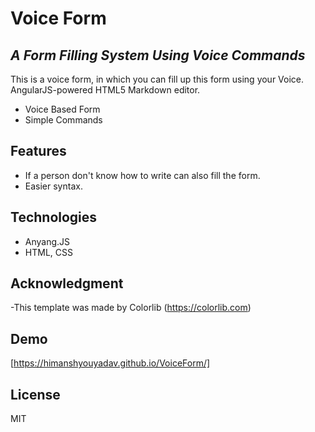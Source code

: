 # Voice Form
## _A Form Filling System Using Voice Commands_


This is a voice form, in which you can fill up this form using your Voice.
AngularJS-powered HTML5 Markdown editor.

- Voice Based Form
- Simple Commands

## Features

- If a person don't know how to write can also fill the form.
- Easier syntax.

## Technologies
- Anyang.JS
- HTML, CSS

## Acknowledgment
-This template was made by Colorlib (https://colorlib.com)

## Demo
[https://himanshyouyadav.github.io/VoiceForm/]

## License

MIT


